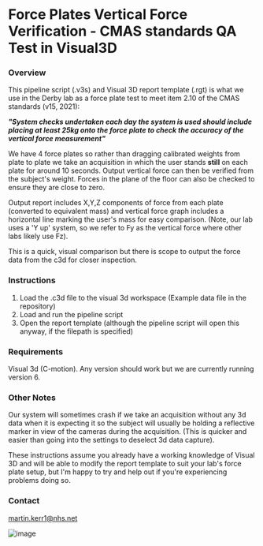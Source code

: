 # Force Plates Vertical Force Verification - CMAS standards QA Test in Visual3D 

### Overview
This pipeline script (.v3s) and Visual 3D report template (.rgt) is what we use in the Derby lab as a force plate test to meet item 2.10 of the CMAS standards (v15, 2021):

**_"System checks undertaken each day the system is used should include placing at least 25kg onto the force plate to check the accuracy of the vertical force measurement"_**

We have 4 force plates so rather than dragging calibrated weights from plate to plate we take an acquisition in which the user stands **still** on each plate for around 10 seconds. Output vertical force can then be verified from the subject's weight. Forces in the plane of the floor can also be checked to ensure they are close to zero.

Output report includes X,Y,Z components of force from each plate (converted to equivalent mass) and vertical force graph includes a horizontal line marking the user's mass for easy comparison. (Note, our lab uses a 'Y up' system, so we refer to Fy as the vertical force where other labs likely use Fz).

This is a quick, visual comparison but there is scope to output the force data from the c3d for closer inspection.

### Instructions

1. Load the .c3d file to the visual 3d workspace  (Example data file in the repository)
2. Load and run the pipeline script
3. Open the report template (although the pipeline script will open this anyway, if the filepath is specified)

### Requirements
Visual 3d (C-motion). Any version should work but we are currently running version 6.

### Other Notes
Our system will sometimes crash if we take an acquisition without any 3d data when it is expecting it so the subject will usually be holding a reflective marker in view of the cameras during the acquisition. (This is quicker and easier than going into the settings to deselect 3d data capture).

These instructions assume you already have a working knowledge of Visual 3D and will be able to modify the report template to suit your lab's force plate setup, but I'm happy to try and help out if you're experiencing problems doing so.

### Contact 
martin.kerr1@nhs.net

![image](https://user-images.githubusercontent.com/50867224/150538085-ad78ad72-f2fb-411e-9b3d-1c876c41a0cb.png)
